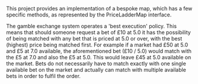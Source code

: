 This project provides an implementation of a bespoke map, which has a few specific methods, as represented by the PriceLadderMap interface.

The gamble exchange system operates a 'best execution' policy. This means that should someone request a bet of £10 at 5.0 it has the possibility of being matched with any bet that is priced at 5.0 or over, with the best (highest) price being matched first. For example if a market had £50 at 5.0 and £5 at 7.0 available, the aforementioned bet (£10 / 5.0) would match with the £5 at 7.0 and also the £5 at 5.0. This would leave £45 at 5.0 available on the market. Bets do not necessarily have to match exactly with one single available bet on the market and actually can match with multiple available bets in order to fulfil the order.
